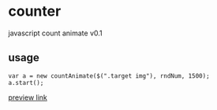 # counter
javascript count animate v0.1


## usage
```
var a = new countAnimate($(".target img"), rndNum, 1500);
a.start();
```


[preview link](http://tszoo.github.io/counter/)
